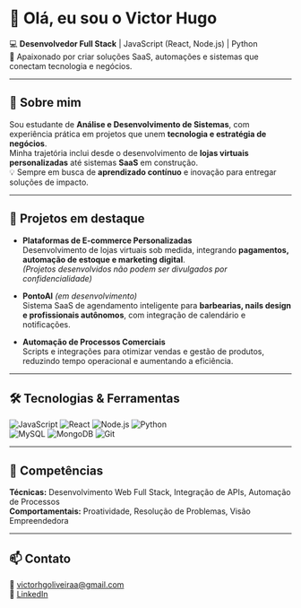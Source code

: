 # 👋 Olá, eu sou o Victor Hugo

💻 **Desenvolvedor Full Stack** | JavaScript (React, Node.js) | Python  
🚀 Apaixonado por criar soluções SaaS, automações e sistemas que conectam tecnologia e negócios.

---

## 📌 Sobre mim

Sou estudante de **Análise e Desenvolvimento de Sistemas**, com experiência prática em projetos que unem **tecnologia e estratégia de negócios**.  
Minha trajetória inclui desde o desenvolvimento de **lojas virtuais personalizadas** até sistemas **SaaS** em construção.  
💡 Sempre em busca de **aprendizado contínuo** e inovação para entregar soluções de impacto.

---

## 📂 Projetos em destaque

- **Plataformas de E-commerce Personalizadas**  
  Desenvolvimento de lojas virtuais sob medida, integrando **pagamentos, automação de estoque e marketing digital**.  
  *(Projetos desenvolvidos não podem ser divulgados por confidencialidade)*  

- **PontoAI** *(em desenvolvimento)*  
  Sistema SaaS de agendamento inteligente para **barbearias, nails design e profissionais autônomos**, com integração de calendário e notificações.

- **Automação de Processos Comerciais**  
  Scripts e integrações para otimizar vendas e gestão de produtos, reduzindo tempo operacional e aumentando a eficiência.

---

## 🛠 Tecnologias & Ferramentas

![JavaScript](https://img.shields.io/badge/-JavaScript-F7DF1E?logo=javascript&logoColor=black) 
![React](https://img.shields.io/badge/-React-61DAFB?logo=react&logoColor=white) 
![Node.js](https://img.shields.io/badge/-Node.js-339933?logo=node.js&logoColor=white) 
![Python](https://img.shields.io/badge/-Python-3776AB?logo=python&logoColor=white)  
![MySQL](https://img.shields.io/badge/-MySQL-4479A1?logo=mysql&logoColor=white) 
![MongoDB](https://img.shields.io/badge/-MongoDB-47A248?logo=mongodb&logoColor=white) 
![Git](https://img.shields.io/badge/-Git-F05032?logo=git&logoColor=white) 

---

## 🌟 Competências

**Técnicas:** Desenvolvimento Web Full Stack, Integração de APIs, Automação de Processos  
**Comportamentais:** Proatividade, Resolução de Problemas, Visão Empreendedora  

---

## 📫 Contato

📧 victorhgoliveiraa@gmail.com  
🔗 [LinkedIn](https://www.linkedin.com/in/victor-hugo-33a79b37a)  
